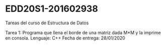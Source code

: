 # EDD20S1-201602938
Tareas del curso de Estructura de Datos

Tarea 1: Programa que llena el borde de una matriz dada M*M y la imprime en consola.
  Lenguaje: C++
  Fecha de entrega: 28/01/2020
